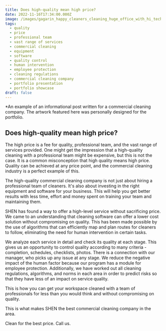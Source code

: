 ```yaml
---
title: Does high-quality mean high price?
date: 2022-11-16T17:34:00.000Z
image: /images/gagarin_happy_cleaners_cleaning_huge_office_with_hi_tech_equipm_f91cfd37-9108-40d1-8141-c99858660586.png
tags:
  - quality
  - price
  - professional team
  - vast range of services
  - commercial cleaning
  - equipment
  - software
  - quality control
  - human intervention
  - employee protection
  - cleaning regulations
  - commercial cleaning company
  - portfolio presentation
  - portfolio showcase
draft: false
---
```

\*﻿An example of an informational post written for a commercial cleaning company. The artwork featured here was personally designed for the portfolio.

## Does high-quality mean high price?

The high price is a fee for quality, professional team, and the vast range of services provided. One might get the impression that a high-quality cleaning with a professional team might be expensive, but this is not the case. It is a common misconception that high quality means high price. Quality can be achieved at any price point, and the commercial cleaning industry is a perfect example of this.

The high-quality commercial cleaning company is not just about hiring a professional team of cleaners. It's also about investing in the right equipment and software for your business. This will help you get better results with less time, effort and money spent on training your team and maintaining them.

SHEN has found a way to offer a high-level service without sacrificing price. We came to an understanding that cleaning software can offer a lower cost solution without compromising on quality. This has been made possible by the use of algorithms that can efficiently map and plan routes for cleaners to follow, eliminating the need for human intervention in certain tasks.

We analyze each service in detail and check its quality at each stage. This gives us an opportunity to control quality according to many criteria - completion, schedules, checklists, photos. There is a connection with our manager, who picks up any issue at any stage. We reduce the negative impact of the human factor because our program has a module for employee protection. Additionally, we have worked out all cleaning regulations, algorithms, and norms in each area in order to predict risks so that they have less of an impact on service quality.

This is how you can get your workspace cleaned with a team of professionals for less than you would think and without compromising on quality.

This is what makes SHEN the best commercial cleaning company in the area.

Clean for the best price. Call us.